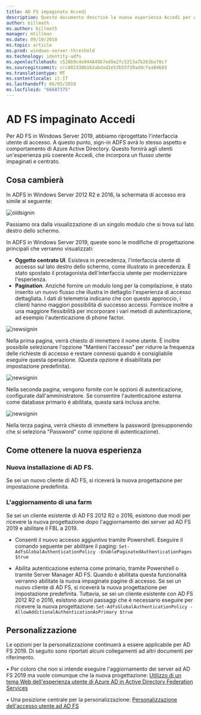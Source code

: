 ```yaml
---
title: AD FS impaginato Accedi
description: Questo documento descrive la nuova esperienza Accedi per AD FS 2019.
author: billmath
ms.author: billmath
manager: mtillman
ms.date: 09/19/2018
ms.topic: article
ms.prod: windows-server-threshold
ms.technology: identity-adfs
ms.openlocfilehash: c528b9c4e944849b7ed9a2fc5213a7b263be70c7
ms.sourcegitcommit: ccc802338b163abdad2e53b55f39addcfea04603
ms.translationtype: MT
ms.contentlocale: it-IT
ms.lasthandoff: 06/05/2019
ms.locfileid: "66687375"
---
```

# <a name="ad-fs-paginated-sign-in"></a>AD FS impaginato Accedi


Per AD FS in Windows Server 2019, abbiamo riprogettato l'interfaccia utente di accesso.  A questo punto, sign-in ADFS avrà lo stesso aspetto e comportamento di Azure Active Directory.  Questo fornirà agli utenti un'esperienza più coerente Accedi, che incorpora un flusso utente impaginati e centrato.

## <a name="whats-changing"></a>Cosa cambierà
In ADFS in Windows Server 2012 R2 e 2016, la schermata di accesso era simile al seguente:

![oldsignin](media/AD-FS-paginated-sign-in/signin1.png)

Passiamo ora dalla visualizzazione di un singolo modulo che si trova sul lato destro dello schermo.

In ADFS in Windows Server 2019, queste sono le modifiche di progettazione principali che verranno visualizzati:


- **Oggetto centrato UI**. Esisteva in precedenza, l'interfaccia utente di accesso sul lato destro dello schermo, come illustrato in precedenza. È stato spostato il protagonista dell'interfaccia utente per modernizzare l'esperienza.
- **Pagination**. Anziché fornire un modulo long per la compilazione, è stato inserito un nuovo flusso che illustra in dettaglio l'esperienza di accesso dettagliata. I dati di telemetria indicano che con questo approccio, i clienti hanno maggiori possibilità di successo accessi. Fornisce inoltre a una maggiore flessibilità per incorporare i vari metodi di autenticazione, ad esempio l'autenticazione di phone factor.

![newsignin](media/AD-FS-paginated-sign-in/signin2.png)

Nella prima pagina, verrà chiesto di immettere il nome utente. È inoltre possibile selezionare l'opzione "Mantieni l'accesso" per ridurre la frequenza delle richieste di accesso e restare connessi quando è consigliabile eseguire questa operazione. (Questa opzione è disabilitata per impostazione predefinita).

![newsignin](media/AD-FS-paginated-sign-in/signin3.png)

Nella seconda pagina, vengono fornite con le opzioni di autenticazione, configurate dall'amministratore. Se consentire l'autenticazione esterna come database primario è abilitata, questa sarà inclusa anche.

![newsignin](media/AD-FS-paginated-sign-in/signin4.png)

Nella terza pagina, verrà chiesto di immettere la password (presupponendo che si seleziona "Password" come opzione di autenticazione).

## <a name="how-to-get-the-new-experience"></a>Come ottenere la nuova esperienza

### <a name="new-installation-of-ad-fs"></a>Nuova installazione di AD FS.
Se sei un nuovo cliente di AD FS, si riceverà la nuova progettazione per impostazione predefinita.

### <a name="upgrading-a-farm"></a>L'aggiornamento di una farm
Se sei un cliente esistente di AD FS 2012 R2 o 2016, esistono due modi per ricevere la nuova progettazione dopo l'aggiornamento dei server ad AD FS 2019 e abilitare il FBL a 2019.

- Consenti il nuovo accesso aggiuntivo tramite Powershell. Eseguire il comando seguente per abilitare il paging: ``Set-AdfsGlobalAuthenticationPolicy -EnablePaginatedAuthenticationPages $true``

 - Abilita autenticazione esterna come primario, tramite Powershell o tramite Server Manager AD FS. Quando è abilitata questa funzionalità verranno abilitate la nuova impaginate pagine di accesso.
Se sei un nuovo cliente di AD FS, si riceverà la nuova progettazione per impostazione predefinita. Tuttavia, se sei un cliente esistente con AD FS 2012 R2 o 2016, esistono alcuni passaggi che è necessario eseguire per ricevere la nuova progettazione: ``Set-AdfsGlobalAuthenticationPolicy -AllowAdditionalAuthenticationAsPrimary $true``

## <a name="customization"></a>Personalizzazione
Le opzioni per la personalizzazione continuerà a essere applicabile per AD FS 2019.
Di seguito sono riportati alcuni collegamenti ad altri documenti per riferimento.

• Per coloro che non si intende eseguire l'aggiornamento dei server ad AD FS 2019 ma vuole comunque che la nuova progettazione: [Utilizzo di un tema Web dell'esperienza utente di Azure AD in Active Directory Federation Services](azure-ux-web-theme-in-ad-fs.md)

• Una posizione centrale per la personalizzazione: [Personalizzazione dell'accesso utente ad AD FS](ad-fs-user-sign-in-customization.md)
